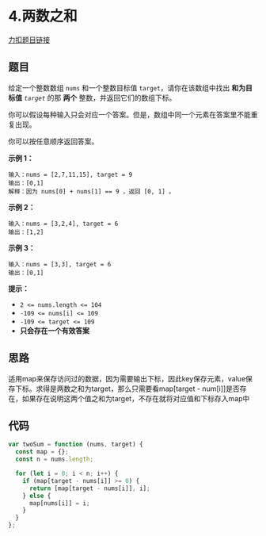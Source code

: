 # 4.两数之和

[力扣题目链接](https://leetcode.cn/problems/two-sum/)

## 题目

给定一个整数数组 `nums` 和一个整数目标值 `target`，请你在该数组中找出 **和为目标值** *`target`* 的那 **两个** 整数，并返回它们的数组下标。

你可以假设每种输入只会对应一个答案。但是，数组中同一个元素在答案里不能重复出现。

你可以按任意顺序返回答案。

 

**示例 1：**

```
输入：nums = [2,7,11,15], target = 9
输出：[0,1]
解释：因为 nums[0] + nums[1] == 9 ，返回 [0, 1] 。
```

**示例 2：**

```
输入：nums = [3,2,4], target = 6
输出：[1,2]
```

**示例 3：**

```
输入：nums = [3,3], target = 6
输出：[0,1]
```

 

**提示：**

- `2 <= nums.length <= 104`
- `-109 <= nums[i] <= 109`
- `-109 <= target <= 109`
- **只会存在一个有效答案**

## 思路

适用map来保存访问过的数据，因为需要输出下标，因此key保存元素，value保存下标。求得是两数之和为target，那么只需要看map[target - num[i]]是否存在，如果存在说明这两个值之和为target，不存在就将对应值和下标存入map中

## 代码

~~~js
var twoSum = function (nums, target) {
  const map = {};
  const n = nums.length;

  for (let i = 0; i < n; i++) {
    if (map[target - nums[i]] >= 0) {
      return [map[target - nums[i]], i];
    } else {
      map[nums[i]] = i;
    }
  }
};
~~~


